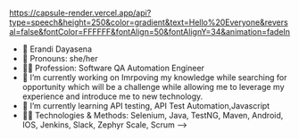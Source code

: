 https://capsule-render.vercel.app/api?type=speech&height=250&color=gradient&text=Hello%20Everyone&reversal=false&fontColor=FFFFFF&fontAlign=50&fontAlignY=34&animation=fadeIn


- 📛   Erandi Dayasena
- 👱   Pronouns: she/her
- 👩‍💼 Profession: Software QA Automation Engineer
- 🔭   I’m currently working on Imrpoving my knowledge while searching for opportunity which will          be a challenge while allowing me to leverage my experience and introduce me to new technology.
- 🌱   I’m currently learning API testing, API Test Automation,Javascript
- 👩‍💻 Technologies & Methods: Selenium, Java, TestNG, Maven, Android, IOS, Jenkins, Slack, Zephyr Scale, Scrum
-->
